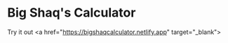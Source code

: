 # Big Shaq's Calculator

Try it out <a href="https://bigshaqcalculator.netlify.app" target="_blank"\>
